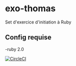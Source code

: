 # exo-thomas

Set d'exercice d'initiation à Ruby


## Config requise

-ruby 2.0


[![CircleCI](https://circleci.com/gh/RSRBX07/exo-thomas.svg?style=svg)](https://circleci.com/gh/RSRBX07/exo-thomas)